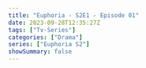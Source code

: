 ```yaml
---
title: "Euphoria - S2E1 - Episode 01"
date: 2023-09-28T12:35:27Z
tags: ["Tv-Series"]
categories: ["Drama"]
series: ["Euphoria S2"]
showSummary: false
---
```


  <mux-player stream-type="on-demand"
  src="https://kp3d-my.sharepoint.com/personal/ryoo_kp3d_onmicrosoft_com/_layouts/15/download.aspx?share=EfFaNq2aNHVPh8UJyQoBKV8BLYSVn-a7kvsGAvNX_EsnuA" metadata-video-title="Euphoria - S2E1 - Episode 01" prefer-playback="mse" controls>
  </mux-player>
  
  
  <script src="https://cdn.jsdelivr.net/npm/@mux/mux-player"></script>
  
   <script id="5j01T02gHMrGZ02Y701ofa9DPE3OG5x55Uexgz7HKTfrp00U" type="application/ld+json">
 {
  "@context": "https://schema.org/",
  "@type": "VideoObject",
  "name": "Euphoria - S2E1 - Episode 01",
  "contentUrl": "https://stream.mux.com/5j01T02gHMrGZ02Y701ofa9DPE3OG5x55Uexgz7HKTfrp00U.m3u8",
  "thumbnailUrl": "https://www.themoviedb.org/t/p/original/dbFJUbalwWQPvUTnv9YAoRvdXuV.jpg?width=314&fit_mode=preserve&time=25",
  "uploadDate": "2023-09-28T12:35:27Z",
}

</script>

